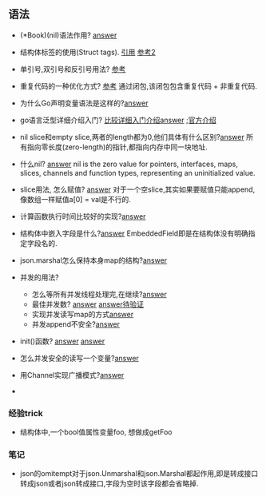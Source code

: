## 语法

- (*Book)(nil)语法作用? [answer](https://stackoverflow.com/questions/60443193/what-does-a-pair-of-round-brackets-syntax-expression-mean-in-go)

- 结构体标签的使用(Struct tags). [引用](https://www.digitalocean.com/community/tutorials/how-to-use-struct-tags-in-go)
 [参考2](https://stackoverflow.com/a/30889373/8714749)

- 单引号,双引号和反引号用法? [参考](https://golangbyexample.com/double-single-back-quotes-go/)

- 重复代码的一种优化方式? [参考](https://go.dev/doc/articles/wiki/#tmp_12)
通过闭包,该闭包包含重复代码 + 非重复代码.

- 为什么Go声明变量语法是这样的?[answer](https://go.dev/blog/declaration-syntax)

- go语言泛型详细介绍入门? [比较详细入门介绍answer](https://segmentfault.com/a/1190000041634906) ;[官方介绍](https://go.dev/blog/intro-generics)

- nil slice和empty slice,两者的length都为0,他们具体有什么区别?[answer](https://stackoverflow.com/questions/29164375/correct-way-to-initialize-empty-slice)
所有指向零长度(zero-length)的指针,都指向内存中同一块地址.

- 什么nil? [answer](https://stackoverflow.com/questions/35983118/what-does-nil-mean-in-golang#:~:text=nil%20in%20Go%20means%20a,means%20the%20value%20is%20uninitialized)
nil is the zero value for pointers, interfaces, maps, slices, channels and function types, representing an uninitialized value.

- slice用法, 怎么赋值? [answer](https://stackoverflow.com/questions/48700907/how-to-assign-a-value-to-the-empty-slice-after-the-declaration)
对于一个空slice,其实如果要赋值只能append, 像数组一样赋值a[0] = val是不行的.

- 计算函数执行时间比较好的实现?[answer](https://stackoverflow.com/a/45766707/8714749)

- 结构体中嵌入字段是什么?[answer](https://go.dev/ref/spec#Struct_types)
EmbeddedField即是在结构体没有明确指定字段名的.

- json.marshal怎么保持本身map的结构?[answer](https://stackoverflow.com/a/48301733/8714749)

- 并发的用法?
  - 怎么等所有并发线程处理完,在继续?[answer](https://stackoverflow.com/questions/18207772/how-to-wait-for-all-goroutines-to-finish-without-using-time-sleep)
  - 最佳并发数? [answer](https://stackoverflow.com/questions/25306073/always-have-x-number-of-goroutines-running-at-any-time)
      [answer待验证](https://stackoverflow.com/questions/44771078/most-efficient-number-of-goroutines-on-this-machine)
  - 实现并发读写map的方式[answer](https://gobyexample.com/mutexes)
  - 并发append不安全?[answer](https://stackoverflow.com/questions/44152988/append-not-thread-safe)
  
- init()函数? [answer](https://stackoverflow.com/a/24790378/8714749) [answer](https://stackoverflow.com/a/49831018/8714749)

- 怎么并发安全的读写一个变量?[answer](https://stackoverflow.com/a/52882045/8714749)

- 用Channel实现广播模式?[answer](https://stackoverflow.com/a/49877632/8714749)

- 

### 经验trick
- 结构体中,一个bool值属性变量foo, 想做成getFoo


### 笔记
- json的omitempt对于json.Unmarshal和json.Marshal都起作用,即是转成接口转成json或者json转成接口,字段为空时该字段都会省略掉.
